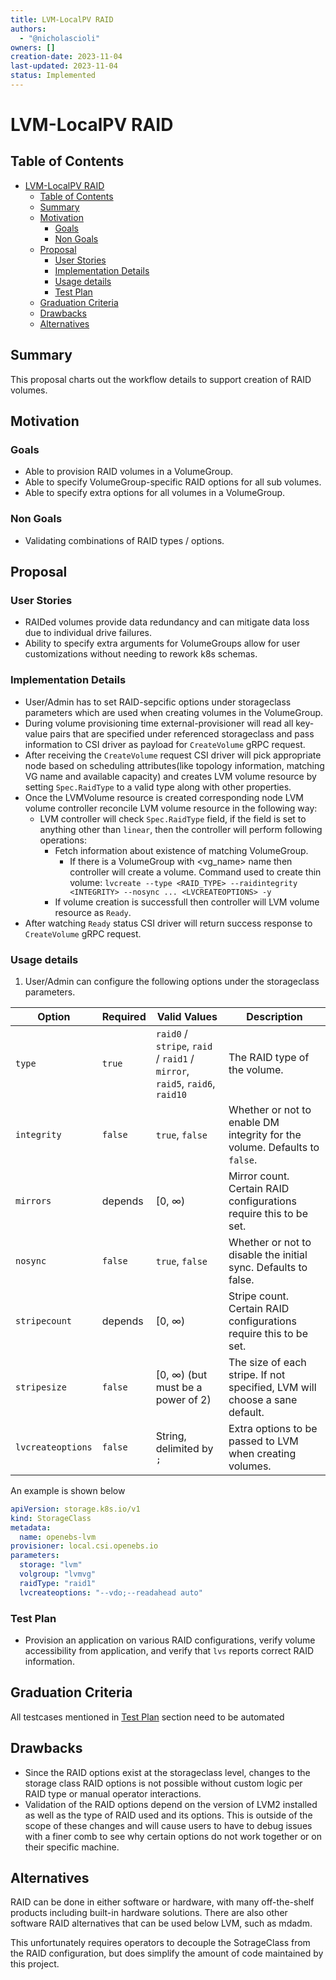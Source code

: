 ```yaml
---
title: LVM-LocalPV RAID
authors:
  - "@nicholascioli"
owners: []
creation-date: 2023-11-04
last-updated: 2023-11-04
status: Implemented
---
```


# LVM-LocalPV RAID

## Table of Contents
- [LVM-LocalPV RAID](#lvm-localpv-raid)
  - [Table of Contents](#table-of-contents)
  - [Summary](#summary)
  - [Motivation](#motivation)
    - [Goals](#goals)
    - [Non Goals](#non-goals)
  - [Proposal](#proposal)
    - [User Stories](#user-stories)
    - [Implementation Details](#implementation-details)
    - [Usage details](#usage-details)
    - [Test Plan](#test-plan)
  - [Graduation Criteria](#graduation-criteria)
  - [Drawbacks](#drawbacks)
  - [Alternatives](#alternatives)


## Summary

This proposal charts out the workflow details to support creation of RAID volumes.

## Motivation

### Goals

- Able to provision RAID volumes in a VolumeGroup.
- Able to specify VolumeGroup-specific RAID options for all sub volumes.
- Able to specify extra options for all volumes in a VolumeGroup.

### Non Goals

- Validating combinations of RAID types / options.

## Proposal

### User Stories

- RAIDed volumes provide data redundancy and can mitigate data loss due to individual drive failures.
- Ability to specify extra arguments for VolumeGroups allow for user customizations without needing
  to rework k8s schemas.

### Implementation Details

- User/Admin has to set RAID-sepcific options under storageclass parameters which
  are used when creating volumes in the VolumeGroup.
- During volume provisioning time external-provisioner will read all key-value pairs
  that are specified under referenced storageclass and pass information to CSI
  driver as payload for `CreateVolume` gRPC request.
- After receiving the `CreateVolume` request CSI driver will pick appropriate node based
  on scheduling attributes(like topology information, matching VG name and available capacity)
  and creates LVM volume resource by setting `Spec.RaidType` to a valid type along with other properties.
- Once the LVMVolume resource is created corresponding node LVM volume controller reconcile
  LVM volume resource in the following way:
  - LVM controller will check `Spec.RaidType` field, if the field is set to anything other
    than `linear`, then the controller will perform following operations:
    - Fetch information about existence of matching VolumeGroup.
      - If there is a VolumeGroup with <vg_name> name then controller will create a volume.
        Command used to create thin volume: `lvcreate --type <RAID_TYPE> --raidintegrity <INTEGRITY> --nosync ... <LVCREATEOPTIONS> -y`
    - If volume creation is successfull then controller will LVM volume resource as `Ready`.
- After watching `Ready` status CSI driver will return success response to `CreateVolume` gRPC
  request.

### Usage details

1. User/Admin can configure the following options under the storageclass parameters.

Option | Required | Valid Values | Description
-------|----------|--------------|-------------------
`type` | `true` | `raid0` / `stripe`, `raid` / `raid1` / `mirror`, `raid5`, `raid6`, `raid10` | The RAID type of the volume.
`integrity` | `false` | `true`, `false` | Whether or not to enable DM integrity for the volume. Defaults to `false`.
`mirrors` | depends | [0, ∞) | Mirror count. Certain RAID configurations require this to be set.
`nosync` | `false` | `true`, `false` | Whether or not to disable the initial sync. Defaults to false.
`stripecount` | depends | [0, ∞) | Stripe count. Certain RAID configurations require this to be set.
`stripesize` | `false` | [0, ∞) (but must be a power of 2) | The size of each stripe. If not specified, LVM will choose a sane default.
`lvcreateoptions` | `false` | String, delimited by `;` | Extra options to be passed to LVM when creating volumes.

An example is shown below
```yaml
apiVersion: storage.k8s.io/v1
kind: StorageClass
metadata:
  name: openebs-lvm
provisioner: local.csi.openebs.io
parameters:
  storage: "lvm"
  volgroup: "lvmvg"
  raidType: "raid1"
  lvcreateoptions: "--vdo;--readahead auto"
```

### Test Plan
- Provision an application on various RAID configurations, verify volume accessibility from application,
  and verify that `lvs` reports correct RAID information.

## Graduation Criteria

All testcases mentioned in [Test Plan](#test-plan) section need to be automated

## Drawbacks

- Since the RAID options exist at the storageclass level, changes to the storage
  class RAID options is not possible without custom logic per RAID type or manual
  operator interactions.
- Validation of the RAID options depend on the version of LVM2 installed as well as
  the type of RAID used and its options. This is outside of the scope of these changes
  and will cause users to have to debug issues with a finer comb to see why certain
  options do not work together or on their specific machine.

## Alternatives

RAID can be done in either software or hardware, with many off-the-shelf products
including built-in hardware solutions. There are also other software RAID alternatives
that can be used below LVM, such as mdadm.

This unfortunately requires operators to decouple
the SotrageClass from the RAID configuration, but does simplify the amount of code maintained by
this project.

